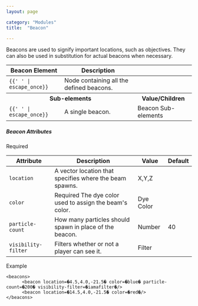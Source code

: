```yaml
---
layout: page

category: "Modules"
title:  "Beacon"

---
```


Beacons are used to signify important locations, such as objectives. They can also be used in substitution for actual beacons when necessary.

<div class='table-responsive'>
  <table class='table table-striped table-condensed'>
    <thead>
      <tr>
        <th>Beacon Element</th>
        <th>Description</th>
        <th></th>
      </tr>
    </thead>
    <tbody>
      <tr>
        <td>
          <span class='highlight'>
            <code>{{'<beacons> </beacons>' | escape_once}}</code>
          </span>
        </td>
        <td>Node containing all the defined beacons.</td>
        <td></td>
      </tr>
      <tr>
        <th colspan='2'>Sub-elements</th>
        <th>Value/Children</th>
      </tr>
      <tr>
        <td>
          <span class='highlight'>
            <code>{{'<beacon> </beacon>' | escape_once}}</code>
          </span>
        </td>
        <td>
          A single beacon.
        </td>
        <td>
          <span class='label label-default'>Beacon Sub-elements</span>
        </td>
      </tr>
    </tbody>
  </table>
</div>
<h5>Beacon Attributes</h5>
<div class='table-responsive'>
  <table class='table table-striped table-condensed'>
    <thead>
      <tr>
        <th>Attribute</th>
        <th>Description</th>
        <th>Value</th>
        <th>Default</th>
      </tr>
    </thead>
    <tbody>
      <tr>
        <td>
          <code>location</code>
        </td>
        <span class='label label-danger'>Required</span>
        <td>A vector location that specifies where the beam spawns.</td>
        <td>
          <span class='label label-primary'>X,Y,Z</span>
        </td>
        <td></td>
      </tr>
      <tr>
        <td>
          <code>color</code>
        </td>
        <td>
          <span class='label label-danger'>Required</span>
          The dye color used to assign the beam's color.
        </td>
        <td>
          <span class='label label-primary'>Dye Color</span>
        </td>
        <td></td>
      </tr>
      <tr>
        <td>
          <code>particle-count</code>
        </td>
        <td>
          How many particles should spawn in place of the beacon.
        </td>
        <td>
          <span class='label label-primary'>Number</span>
        </td>
        <td>
          40
        </td>
      </tr>
      <tr>
        <td>
          <code>visibility-filter</code>
        </td>
        <td>
           Filters whether or not a player can see it.
        </td>
        <td>
          <span class='label label-primary'>Filter</span>
        </td>
        <td></td>
      </tr>
    </tbody>
  </table>
</div>

Example

    <beacons>
          <beacon location=�4.5,4.0,-21.5� color=�blue� particle-count=�200� visibility-filter=�iamafilter�/>
          <beacon location=�14.5,4.0,-21.5� color=�red�/>
    </beacons>
